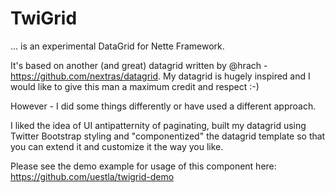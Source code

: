 TwiGrid
=======

... is an experimental DataGrid for Nette Framework.

It's based on another (and great) datagrid written by @hrach - https://github.com/nextras/datagrid. My datagrid is hugely inspired and I would like to give this man a maximum credit and respect :-)

However - I did some things differently or have used a different approach.

I liked the idea of UI antipatternity of paginating, built my datagrid using Twitter Bootstrap styling and "componentized" the datagrid template so that you can extend it and customize it the way you like.

Please see the demo example for usage of this component here: https://github.com/uestla/twigrid-demo
